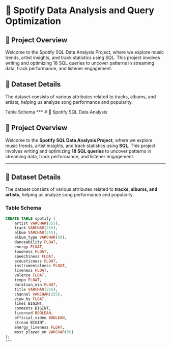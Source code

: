 # 🎵 Spotify Data Analysis and Query Optimization

## 📌 Project Overview

Welcome to the Spotify SQL Data Analysis Project, where we explore music trends, artist insights, and track statistics using SQL. This project involves writing and optimizing 18 SQL queries to uncover patterns in streaming data, track performance, and listener engagement.

## 📂 Dataset Details

The dataset consists of various attributes related to tracks, albums, and artists, helping us analyze song performance and popularity.

Table Schema
*** # 🎵 Spotify SQL Data Analysis

## 📌 Project Overview
Welcome to the **Spotify SQL Data Analysis Project**, where we explore music trends, artist insights, and track statistics using **SQL**. This project involves writing and optimizing **18 SQL queries** to uncover patterns in streaming data, track performance, and listener engagement.

---

## 📂 Dataset Details
The dataset consists of various attributes related to **tracks, albums, and artists**, helping us analyze song performance and popularity.

### **Table Schema**
```sql
CREATE TABLE spotify (
    artist VARCHAR(255),
    track VARCHAR(255),
    album VARCHAR(255),
    album_type VARCHAR(50),
    danceability FLOAT,
    energy FLOAT,
    loudness FLOAT,
    speechiness FLOAT,
    acousticness FLOAT,
    instrumentalness FLOAT,
    liveness FLOAT,
    valence FLOAT,
    tempo FLOAT,
    duration_min FLOAT,
    title VARCHAR(255),
    channel VARCHAR(255),
    view_by FLOAT,
    likes BIGINT,
    comments BIGINT,
    licensed BOOLEAN,
    official_video BOOLEAN,
    stream BIGINT,
    energy_liveness FLOAT,
    most_played_on VARCHAR(50)
);
*** 


